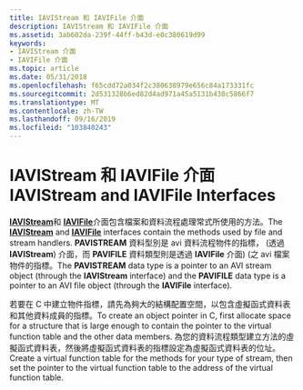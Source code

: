 ```yaml
---
title: IAVIStream 和 IAVIFile 介面
description: IAVIStream 和 IAVIFile 介面
ms.assetid: 3ab602da-239f-44ff-b43d-e0c380619d99
keywords:
- IAVIStream 介面
- IAVIFile 介面
ms.topic: article
ms.date: 05/31/2018
ms.openlocfilehash: f65cdd72a034f2c380638979e656c84a173331fc
ms.sourcegitcommit: 2d531328b6ed82d4ad971a45a5131b430c5866f7
ms.translationtype: MT
ms.contentlocale: zh-TW
ms.lasthandoff: 09/16/2019
ms.locfileid: "103840243"
---
```

# <a name="iavistream-and-iavifile-interfaces"></a><span data-ttu-id="5e146-105">IAVIStream 和 IAVIFile 介面</span><span class="sxs-lookup"><span data-stu-id="5e146-105">IAVIStream and IAVIFile Interfaces</span></span>

<span data-ttu-id="5e146-106">[**IAVIStream**](/windows/desktop/api/Vfw/nn-vfw-iavistream)和 [**IAVIFile**](/windows/desktop/api/Vfw/nn-vfw-iavifile)介面包含檔案和資料流程處理常式所使用的方法。</span><span class="sxs-lookup"><span data-stu-id="5e146-106">The [**IAVIStream**](/windows/desktop/api/Vfw/nn-vfw-iavistream) and [**IAVIFile**](/windows/desktop/api/Vfw/nn-vfw-iavifile) interfaces contain the methods used by file and stream handlers.</span></span> <span data-ttu-id="5e146-107">**PAVISTREAM** 資料型別是 avi 資料流程物件的指標， (透過 **IAVIStream**) 介面，而 **PAVIFILE** 資料類型則是透過 **IAVIFile** 介面)  (之 avi 檔案物件的指標。</span><span class="sxs-lookup"><span data-stu-id="5e146-107">The **PAVISTREAM** data type is a pointer to an AVI stream object (through the **IAVIStream** interface) and the **PAVIFILE** data type is a pointer to an AVI file object (through the **IAVIFile** interface).</span></span>

<span data-ttu-id="5e146-108">若要在 C 中建立物件指標，請先為夠大的結構配置空間，以包含虛擬函式資料表和其他資料成員的指標。</span><span class="sxs-lookup"><span data-stu-id="5e146-108">To create an object pointer in C, first allocate space for a structure that is large enough to contain the pointer to the virtual function table and the other data members.</span></span> <span data-ttu-id="5e146-109">為您的資料流程類型建立方法的虛擬函式資料表，然後將虛擬函式資料表的指標設定為虛擬函式資料表的位址。</span><span class="sxs-lookup"><span data-stu-id="5e146-109">Create a virtual function table for the methods for your type of stream, then set the pointer to the virtual function table to the address of the virtual function table.</span></span>

 

 




